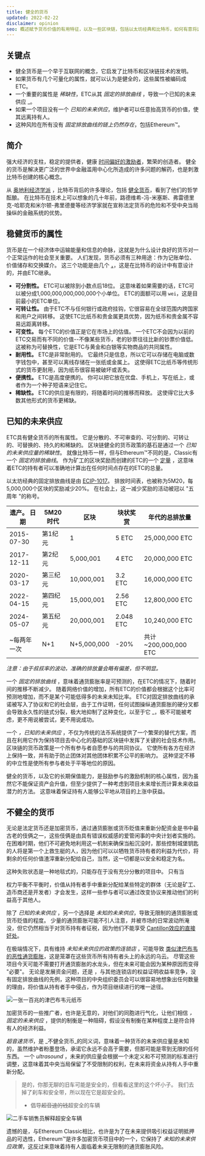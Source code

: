 ```yaml
---
title: 健全的货币
updated: 2022-02-22
disclaimer: opinion
seo: 概述赋予货币价值的有用特征，以及一些区块链，包括以太坊经典和比特币，如何有意将这些特征应用于其货币政策，以确保去中心化和长效性。
---
```


## 关键点

- 健全货币是一个早于互联网的概念，它启发了比特币和区块链技术的发明。
- 如果货币有几个可量化的属性，就可以认为是健全的，这些属性被编码成ETC。
- </em>一个重要的属性是 _稀缺性_，ETC从其 _固定的排放曲线_ ，导致一个已知的未来供应 _。</li>
- 如果一个项目没有一个 _已知的未来供应_，维护者可以任意抬高货币的价值，使其远离持有人。
- 这种风险在所有没有 _固定排放曲线的链上仍然存在_，包括Ethereum™。</ul>

## 简介

强大经济的支柱，稳定的提供者，健康 [时间偏好的激励者](https://www.youtube.com/watch?v=k5XbLm3pEfI)，繁荣的创造者。 健全的货币是解决更广泛的世界中金融滥用中心化所造成的许多问题的解药，也是刺激比特币创建的核心概念。

从 [奥地利经济学派](https://mises.org/topics/bitcoin) ，比特币背后的许多理论，包括 [健全货币](https://mises.org/library/principle-sound-money)，看到了他们的哲学酝酿。 在比特币在技术上可以想象的几十年前，路德维希-冯-米塞斯、弗雷德里克-哈耶克和米尔顿-弗里德曼等经济学家就在宣称法定货币的危险和不受中央当局操纵的金融系统的优势。

## 稳健货币的属性

货币是在一个经济体中运输能量和信息的命脉，这就是为什么设计良好的货币对一个正常运作的社会至关重要。 人们发现，货币必须有三种用途：作为记账单位、价值储存和交换媒介。 这三个功能是由几个 [，](https://cryptowhat.com/properties-of-sound-money/)，这是在比特币的设计中有意设计的，并由ETC继承。

- **可分割性。** ETC可以被除到小数点后18位。 这意味着如果需要的话，ETC可以被分成1,000,000,000,000,000个小单位。 ETC的面额可以用 `wei`，这是目前最小的ETC单位。
- **可转让性。** 由于ETC不与任何银行或政府挂钩，它很容易在全球范围内跨国家和用户之间转移。 这使ETC比纸币和贵金属更具优势，因为纸币和贵金属不容易远距离转移。
- **可变性。** 每个ETC的价值正是它在市场上的估值。 一个ETC不会因为以前的ETC交易而有不同的价值--不像某些货币，老的钞票往往比新的钞票价值低。 这被称为可替换性，它是ETC与黄金和白银等实物商品的共同属性。
- **耐用性。** ETC是非常耐用的。 它最终只是信息，所以它可以存储在电脑或数字钱包中，甚至可以离线存储在一张纸或金属上。 这使得ETC比纸币等传统形式的货币更耐用，因为纸币很容易被破坏或丢失。
- **便携性。** ETC是高度便携的。 你可以把它放在优盘、手机上，写在纸上，或者作为一个种子短语来记住它。
- **稀缺性。** ETC的供应是有限的，将随着时间的推移而释放。 这使得它比大多数其他形式的货币更稀缺。

## 已知的未来供应

ETC具有健全货币的所有属性。 它是分散的、不可审查的、可分割的、可转让的、可替换的、持久的和稀缺的。 区块链健全的货币政策的基石是通过一个 _已知的未来供应量的稀缺性_。 就像比特币一样，但与Ethereum™不同的是，Classic有一个 _固定的排放曲线_。 作为矿工的区块奖励而创建的ETC的一个 [定量](https://etcis.money/) ，这意味着ETC的持有者可以准确地计算出在任何时间点存在的ETC的总量。

以太坊经典的固定排放曲线是由 [ECIP-1017](https://ecips.ethereumclassic.org/ECIPs/ecip-1017)。 排放时间表，也被称为5M20，每5,000,000个区块的奖励减少20%。 在社会上，这一减少奖励的活动被冠以 "五周年 "的称号。

| 遗产。 日期     | 5M20时代 | 区块          | 块状奖赏      | 年代的总排放量            |
| ---------- | ------ | ----------- | --------- | ------------------ |
| 2015-07-30 | 第1纪元   | 1           | 5 ETC     | 25,000,000 ETC     |
| 2017-12-11 | 第2纪元   | 5,000,001   | 4 ETC     | 20,000,000 ETC     |
| 2020-03-17 | 第三纪元   | 10,000,001  | 3.2 ETC   | 16,000,000 ETC     |
| 2022-04-15 | 第四纪元   | 15,000,001  | 2.56 ETC  | 12,800,000 ETC     |
| 2024-05-07 | 第五纪元   | 20,000,001  | 2.048 ETC | 10,240,000 ETC     |
| ~每两年一次     | N+1    | N+5,000,000 | -20%      | 共计~200,000,000 ETC |

_注意：由于叔叔率的波动，准确的排放量会略有偏差，但不明显。_

一个 _固定的排放曲线_ ，意味着通货膨胀率是可预测的，在ETC的情况下，随着时间的推移不断减少。 随着网络价值的增加，所有ETC的价值都会根据这个比率可预测地增加，而不是某个可能低得多的未来未知比率。 </em> ETC对固定排放曲线的承诺被写入了协议和它的社会层，由于工作证明，任何试图操纵通货膨胀的硬分叉都会导致永久性的链式分裂，极大地抑制了这种变化，以至于它 _，极不可能被考虑，更不用说被尝试，更不用说成功。</p>

一个 _，已知的未来供应_ ，不仅为传统的法币系统提供了一个繁荣的替代方案，而且在利用它作为保持项目去中心化的基础的区块链中发挥了关键的社会技术作用。 区块链的货币政策是一个所有参与者自愿参与的共同协议。 它使所有各方在经济上保持一致，并有助于防止团体对其他团体积累不公平的影响力。 这种坚定不移的中立性是使所有参与者处于平等地位的原因。

健全的货币，以及它的长期保值能力，是鼓励参与的激励机制的核心属性，因为虽然它不能保证资产会升值，但至少提供了一种考虑到项目未来增长而计算未来收益潜力的方法。 这意味着保证持有人能够公平地从项目的上涨中获益。

## 不健全的货币

无论是法定货币还是加密货币，通过通货膨胀或货币贬值来重新分配资金是书中最古老的伎俩之一，这些伎俩是由具有错误权威感的爱管闲事的中央计划者实施的。 在困难时期，他们不可避免地利用这一机制来确保当船沉没时，那些控制城堡钥匙的人将是第一个上救生艇的人，因为他们可以以牺牲货币持有者的利益为代价，将剩余的任何价值渣滓重新分配给自己，当然，这一切都是以安全和稳定为名。

这种失败状态是一种地毯式的，只能存在于没有充分分散的项目中。 </a> 只有当

权力平衡不平衡时，价值从持有者手中重新分配给某些特定的群体（无论是矿工、造币商还是开发者）才会发生，这样一些参与者可以通过改变协议来推动他们的利益高于其他人。</p> 

除了 _已知的未来供应_ ，另一个选择是 _未知的未来供应_，导致无限制的通货膨胀或货币贬值的程度。 少量的通货膨胀可能不引人注意，并被市场的日常波动所淹没，但它仍然相当于对货币持有者征税，因为他们不能享受 [Cantillon效应的直接好处](https://cointelegraph.com/explained/from-cash-to-crypto-the-cantillon-effect-vs-the-nakamoto-effect)。

在极端情况下，具有维持 _未知未来供应的政策的连锁店_ ，可能导致 [类似津巴布韦的恶性通货膨胀](https://en.wikipedia.org/wiki/Hyperinflation_in_Zimbabwe)，这是笼罩在这些货币所有持有者头上的永远的乌云。 尽管这些项目今天可能不需要打开通货膨胀的水龙头，但在未来可能会因为某种原因而变得 "必要"。 </a> 无论是发展资金问题，还是 ，与其他连锁店的权益证明收益率竞争，没有固定排放曲线的先例，这种项目的中央组织委员会可以很容易地想象出任何数量的理由，将价值从持有者手中侵占，作为项目继续进行的唯一途径。</p> 

![一张一百兆的津巴布韦元纸币](./zimbabwedollar.jpg)

加密货币的一些推广者，也许是无意的，对他们的同胞进行气化，让他们相信 _，固定的未来供应_ ，提供的制衡是一种阻碍，假设没有制衡在某种程度上是符合持有人的经济利益。

_超音速货币_，是 _不健全货币_的同义词，意味着一种货币的未来供应量是未知的，虽然维护者粉墨登场，承诺它永远不会高于需要，但那可能是零到无限的任何东西。 一个 _ultrasound_ ，未来的供应量会根据一个未定义和不可预测的标准进行调整，这意味着其中央当局保留了不受限制的权利，在未来将资金从持有人手中重新分配。



> 是的，你那无聊的旧车可能是安全的，但看看这里的这个坏小子。 我们去掉了刹车和安全带，所以现在它是超安全的。
> 
> - 倡导~~超音速的钱~~超安全的车辆

![二手车销售员解释超安全车辆](./ultrasafe.jpg)

遗憾的是，与Ethereum Classic相比，也许是为了在未来提供吸引权益证明抵押品的可选性，Ethereum™是许多加密货币项目中的一个，它保持了 _未知的未来供应政策_，这反过来意味着持有人面临着未来无限制的通货膨胀风险。
